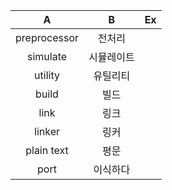 A                 | B        | Ex          |
 :---------------: | :------: | :-----------|
preprocessor | 전처리 | |
simulate     | 시뮬레이트 | |
utility      | 유틸리티 | |
build        | 빌드 | |
link         | 링크 | |
linker       | 링커 | |
plain text   | 평문 | |
port         | 이식하다 | |
